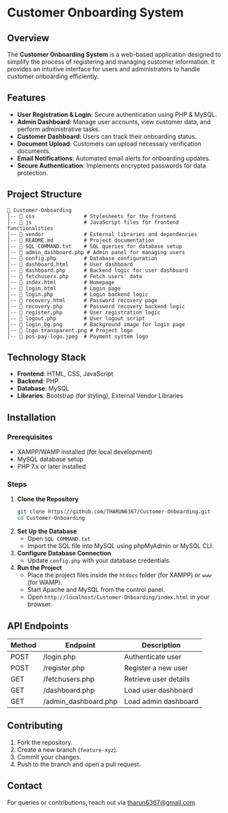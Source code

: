 # Customer Onboarding System

## Overview
The **Customer Onboarding System** is a web-based application designed to simplify the process of registering and managing customer information. It provides an intuitive interface for users and administrators to handle customer onboarding efficiently.

## Features
- **User Registration & Login**: Secure authentication using PHP & MySQL.
- **Admin Dashboard**: Manage user accounts, view customer data, and perform administrative tasks.
- **Customer Dashboard**: Users can track their onboarding status.
- **Document Upload**: Customers can upload necessary verification documents.
- **Email Notifications**: Automated email alerts for onboarding updates.
- **Secure Authentication**: Implements encrypted passwords for data protection.

## Project Structure
```
📂 Customer-Onboarding
│-- 📂 css                # Stylesheets for the frontend
│-- 📂 js                 # JavaScript files for frontend functionalities
│-- 📂 vendor             # External libraries and dependencies
│-- 📜 README.md          # Project documentation
│-- 📜 SQL COMMAND.txt    # SQL queries for database setup
│-- 📜 admin_dashboard.php # Admin panel for managing users
│-- 📜 config.php         # Database configuration
│-- 📜 dashboard.html     # User dashboard
│-- 📜 dashboard.php      # Backend logic for user dashboard
│-- 📜 fetchusers.php     # Fetch users' data
│-- 📜 index.html         # Homepage
│-- 📜 login.html         # Login page
│-- 📜 login.php          # Login backend logic
│-- 📜 recovery.html      # Password recovery page
│-- 📜 recovery.php       # Password recovery backend logic
│-- 📜 register.php       # User registration logic
│-- 📜 logout.php         # User logout script
│-- 📜 login_bg.png       # Background image for login page
│-- 📜 logo-transparent.png # Project logo
│-- 📜 pos-pay-logo.jpeg  # Payment system logo
```

## Technology Stack
- **Frontend**: HTML, CSS, JavaScript
- **Backend**: PHP
- **Database**: MySQL
- **Libraries**: Bootstrap (for styling), External Vendor Libraries

## Installation
### Prerequisites
- XAMPP/WAMP installed (for local development)
- MySQL database setup
- PHP 7.x or later installed

### Steps
1. **Clone the Repository**
   ```sh
   git clone https://github.com/THARUN6367/Customer-Onboarding.git
   cd Customer-Onboarding
   ```
2. **Set Up the Database**
   - Open `SQL COMMAND.txt`
   - Import the SQL file into MySQL using phpMyAdmin or MySQL CLI.
3. **Configure Database Connection**
   - Update `config.php` with your database credentials.
4. **Run the Project**
   - Place the project files inside the `htdocs` folder (for XAMPP) or `www` (for WAMP).
   - Start Apache and MySQL from the control panel.
   - Open `http://localhost/Customer-Onboarding/index.html` in your browser.

## API Endpoints
| Method | Endpoint | Description |
|--------|----------|-------------|
| POST   | /login.php | Authenticate user |
| POST   | /register.php | Register a new user |
| GET    | /fetchusers.php | Retrieve user details |
| GET    | /dashboard.php | Load user dashboard |
| GET    | /admin_dashboard.php | Load admin dashboard |

## Contributing
1. Fork the repository.
2. Create a new branch (`feature-xyz`).
3. Commit your changes.
4. Push to the branch and open a pull request.

## Contact
For queries or contributions, reach out via [tharun6367@gmail.com](mailto:tharun6367@gmail.com).
